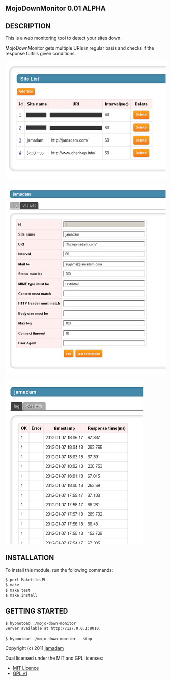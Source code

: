 MojoDownMonitor 0.01 ALPHA
---------------

## DESCRIPTION

This is a web monitoring tool to detect your sites down.

MojoDownMonitor gets multiple URIs in regular basis and checks if the response
fulfills given conditions. 

![Site list](screenshot/01.png)

![Site edit](screenshot/02.png)

![Site log](screenshot/03.png)

## INSTALLATION

To install this module, run the following commands:

    $ perl Makefile.PL
    $ make
    $ make test
    $ make install

## GETTING STARTED

    $ hypnotoad ./mojo-down-monitor
    Server available at http://127.0.0.1:8010.

    $ hypnotoad ./mojo-down-monitor --stop

Copyright (c) 2011 [jamadam](http://blog2.jamadam.com)

Dual licensed under the MIT and GPL licenses:

- [MIT Licence](http://www.opensource.org/licenses/mit-license.php)
- [GPL v1](http://www.gnu.org/licenses/gpl.html)
